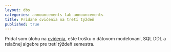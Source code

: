 ```yaml
---
layout: dbs
categories: announcements lab-announcements
title: Pridané cvičenia na tretí týždeň
published: true
---
```

Pridal som úlohu na [cvičenia](/labs/2014/03/03/3-tyzden.html), ešte trošku o dátovom modelovaní, SQL DDL a relačnej algebre pre tretí týždeň semestra.
